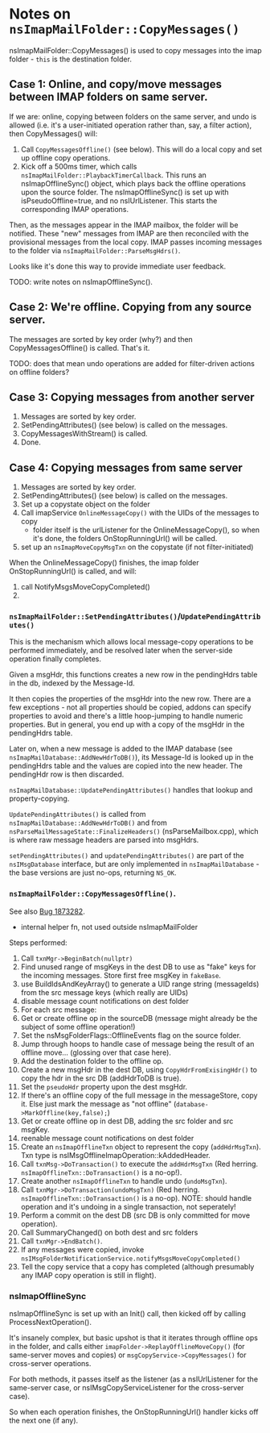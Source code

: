 # Notes on `nsImapMailFolder::CopyMessages()`


nsImapMailFolder::CopyMessages() is used to copy messages into the imap folder - `this` is the destination folder.


## Case 1: Online, and copy/move messages between IMAP folders on same server.

If we are: online, copying between folders on the same server, and undo is allowed (i.e. it's a user-initiated operation rather than, say, a filter action), then CopyMessages() will:

1. Call `CopyMessagesOffline()` (see below). This will do a local copy and set up offline copy operations.
2. Kick off a 500ms timer, which calls `nsImapMailFolder::PlaybackTimerCallback`.
   This runs an nsImapOfflineSync() object, which plays back the offline operations upon the source folder.
   The nsImapOfflineSync() is set up with isPseudoOffline=true, and no nsIUrlListener.
   This starts the corresponding IMAP operations.

Then, as the messages appear in the IMAP mailbox, the folder will be notified.
These "new" messages from IMAP are then reconciled with the provisional messages from the local copy.
IMAP passes incoming messages to the folder via `nsImapMailFolder::ParseMsgHdrs()`.

Looks like it's done this way to provide immediate user feedback.

TODO: write notes on nsImapOfflineSync().

## Case 2: We're offline. Copying from any source server.

The messages are sorted by key order (why?) and then CopyMessagesOffline() is called.
That's it.

TODO: does that mean undo operations are added for filter-driven actions on offline folders?


## Case 3: Copying messages from another server

1. Messages are sorted by key order.
2. SetPendingAttributes() (see below) is called on the messages.
3. CopyMessagesWithStream() is called.
4. Done.

## Case 4: Copying messages from same server

1. Messages are sorted by key order.
2. SetPendingAttributes() (see below) is called on the messages.
3. Set up a copystate object on the folder
4. Call imapService `OnlineMessageCopy()` with the UIDs of the messages to copy
   - folder itself is the urlListener for the OnlineMessageCopy(), so when it's done, the folders OnStopRunningUrl() will be called.
5. set up an `nsImapMoveCopyMsgTxn` on the copystate (if not filter-initiated)

When the OnlineMessageCopy() finishes, the imap folder OnStopRunningUrl() is called, and will:

1. call NotifyMsgsMoveCopyCompleted()
2. 


### `nsImapMailFolder::SetPendingAttributes()`/`UpdatePendingAttributes()`

This is the mechanism which allows local message-copy operations to be performed immediately, and be resolved later when the server-side operation finally completes.

Given a msgHdr, this functions creates a new row in the pendingHdrs table in the db, indexed by the Message-Id.

It then copies the properties of the msgHdr into the new row.
There are a few exceptions - not all properties should be copied, addons can specify properties to avoid and there's a little hoop-jumping to handle numeric properties.
But in general, you end up with a copy of the msgHdr in the pendingHdrs table.

Later on, when a new message is added to the IMAP database (see `nsImapMailDatabase::AddNewHdrToDB()`), its Message-Id is looked up in the pendingHdrs table and the values are copied into the new header. The pendingHdr row is then discarded.

`nsImapMailDatabase::UpdatePendingAttributes()` handles that lookup and property-copying.

`UpdatePendingAttributes()` is called from `nsImapMailDatabase::AddNewHdrToDB()` and from `nsParseMailMessageState::FinalizeHeaders()` (nsParseMailbox.cpp), which is where raw message headers are parsed into msgHdrs.

`setPendingAttributes()` and `updatePendingAttributes()` are part of the `nsIMsgDatabase` interface, but are only implemented in `nsImapMailDatabase` - the base versions are just no-ops, returning `NS_OK`.


### `nsImapMailFolder::CopyMessagesOffline()`.

See also [Bug 1873282](https://bugzilla.mozilla.org/show_bug.cgi?id=1873282).

- internal helper fn, not used outside nsImapMailFolder

Steps performed:

1. Call `txnMgr->BeginBatch(nullptr)`
2. Find unused range of msgKeys in the dest DB to use as "fake" keys for the incoming messages. 
   Store first free msgKey in `fakeBase`.
3. use BuildIdsAndKeyArray() to generate a UID range string (messageIds) from the src message keys (which really are UIDs)
4. disable message count notifications on dest folder
5. For each src message:
  1. Get or create offline op in the sourceDB (message might already be the subject of some offline operation!)
  2. Set the nsMsgFolderFlags::OfflineEvents flag on the source folder.
  3. Jump through hoops to handle case of message being the result of an offline move... (glossing over that case here).
  4. Add the destination folder to the offline op.
  5. Create a new msgHdr in the dest DB, using `CopyHdrFromExisingHdr()` to copy the hdr in the src DB (addHdrToDB is true).
  6. Set the `pseudoHdr` property upon the dest msgHdr.
  7. If there's an offline copy of the full message in the messageStore, copy it.
     Else just mark the message as "not offline" (`database->MarkOffline(key,false);`)
  8. Get or create offline op in dest DB, adding the src folder and src msgKey.
6. reenable message count notifications on dest folder
7. Create an `nsImapOfflineTxn` object to represent the copy (`addHdrMsgTxn`).
   Txn type is nsIMsgOfflineImapOperation::kAddedHeader.
8. Call `txnMsg->DoTransaction()` to execute the `addHdrMsgTxn` (Red herring. `nsImapOfflineTxn::DoTransaction()` is a no-op!).
9. Create another `nsImapOfflineTxn` to handle undo (`undoMsgTxn`).
10. Call `txnMgr->DoTransaction(undoMsgTxn)` (Red herring. `nsImapOfflineTxn::DoTransaction()` is a no-op).
    NOTE: should handle operation and it's undoing in a single transaction, not seperately!
11. Perform a commit on the dest DB (src DB is only committed for move operation).
12. Call SummaryChanged() on both dest and src folders
13. Call `txnMgr->EndBatch()`.
14. If any messages were copied, invoke `nsIMsgFolderNotificationService.notifyMsgsMoveCopyCompleted()`
15. Tell the copy service that a copy has completed (although presumably any IMAP copy operation is still in flight).


### nsImapOfflineSync

nsImapOfflineSync is set up with an Init() call, then kicked off by calling ProcessNextOperation().

It's insanely complex, but basic upshot is that it iterates through offline ops in the folder, and calls either `imapFolder->ReplayOfflineMoveCopy()` (for same-server moves and copies) or `msgCopyService->CopyMessages()` for cross-server operations.

For both methods, it passes itself as the listener (as a nsIUrlListener for the same-server case, or nsIMsgCopyServiceListener for the cross-server case).

So when each operation finishes, the OnStopRunningUrl() handler kicks off the next one (if any).





